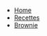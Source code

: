 <!-- docs/_sidebar.md -->
- [Home](/)
- [Recettes](/Recettes/)
- [Brownie](/Recettes/Desserts/Brownie.md)
